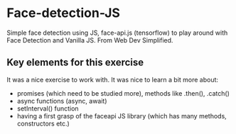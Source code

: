 # Face-detection-JS

Simple face detection using JS, face-api.js (tensorflow) to play around with Face Detection and Vanilla JS. From Web Dev Simplified.

## Key elements for this exercise

It was a nice exercise to work with. It was nice to learn a bit more about:

- promises (which need to be studied more), methods like .then(), .catch()
- async functions (async, await)
- setInterval() function
- having a first grasp of the faceapi JS library (which has many methods, constructors etc.)
